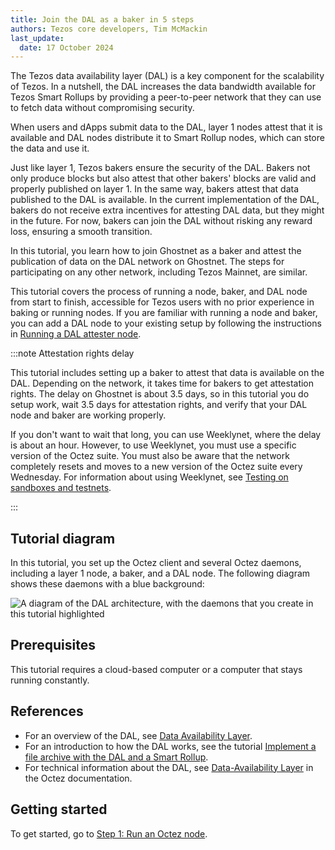 ```yaml
---
title: Join the DAL as a baker in 5 steps
authors: Tezos core developers, Tim McMackin
last_update:
  date: 17 October 2024
---
```


The Tezos data availability layer (DAL) is a key component for the scalability of Tezos.
In a nutshell, the DAL increases the data bandwidth available for Tezos Smart Rollups by providing a peer-to-peer network that they can use to fetch data without compromising security.

When users and dApps submit data to the DAL, layer 1 nodes attest that it is available and DAL nodes distribute it to Smart Rollup nodes, which can store the data and use it.

Just like layer 1, Tezos bakers ensure the security of the DAL.
Bakers not only produce blocks but also attest that other bakers' blocks are valid and properly published on layer 1.
In the same way, bakers attest that data published to the DAL is available.
In the current implementation of the DAL, bakers do not receive extra incentives for attesting DAL data, but they might in the future.
For now, bakers can join the DAL without risking any reward loss, ensuring a smooth transition.

In this tutorial, you learn how to join Ghostnet as a baker and attest the publication of data on the DAL network on Ghostnet.
The steps for participating on any other network, including Tezos Mainnet, are similar.

This tutorial covers the process of running a node, baker, and DAL node from start to finish, accessible for Tezos users with no prior experience in baking or running nodes.
If you are familiar with running a node and baker, you can add a DAL node to your existing setup by following the instructions in [Running a DAL attester node](https://tezos.gitlab.io/shell/dal_run.html).

:::note Attestation rights delay

This tutorial includes setting up a baker to attest that data is available on the DAL.
Depending on the network, it takes time for bakers to get attestation rights.
The delay on Ghostnet is about 3.5 days, so in this tutorial you do setup work, wait 3.5 days for attestation rights, and verify that your DAL node and baker are working properly.

If you don't want to wait that long, you can use Weeklynet, where the delay is about an hour.
However, to use Weeklynet, you must use a specific version of the Octez suite.
You must also be aware that the network completely resets and moves to a new version of the Octez suite every Wednesday.
For information about using Weeklynet, see [Testing on sandboxes and testnets](/developing/testnets).

:::

## Tutorial diagram

In this tutorial, you set up the Octez client and several Octez daemons, including a layer 1 node, a baker, and a DAL node.
The following diagram shows these daemons with a blue background:

![A diagram of the DAL architecture, with the daemons that you create in this tutorial highlighted](/img/tutorials/join-dal-baker-overview.png)
<!-- https://lucid.app/lucidchart/b6b076ec-194c-4011-8e20-fa348bb983f3/edit?page=0_0# -->

## Prerequisites

This tutorial requires a cloud-based computer or a computer that stays running constantly.

## References

- For an overview of the DAL, see [Data Availability Layer](/architecture/data-availability-layer).
- For an introduction to how the DAL works, see the tutorial [Implement a file archive with the DAL and a Smart Rollup](/tutorials/build-files-archive-with-dal).
- For technical information about the DAL, see [Data-Availability Layer](https://tezos.gitlab.io/shell/dal.html) in the Octez documentation.

## Getting started

To get started, go to [Step 1: Run an Octez node](/tutorials/join-dal-baker/run-node).
